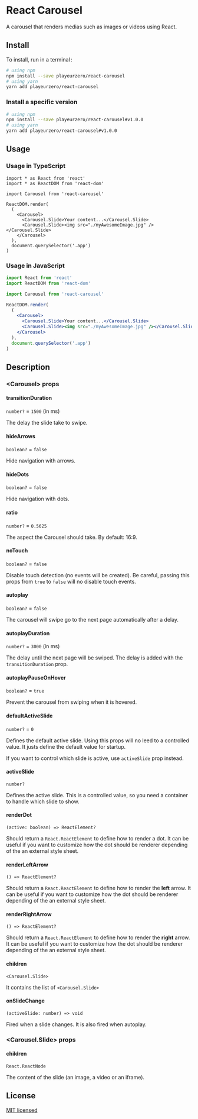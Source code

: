 # React Carousel

A carousel that renders medias such as images or videos using React.

## Install

To install, run in a terminal&#x202f;:

```bash
# using npm
npm install --save playeurzero/react-carousel
# using yarn
yarn add playeurzero/react-carousel
```

### Install a specific version

```bash
# using npm
npm install --save playeurzero/react-carousel#v1.0.0
# using yarn
yarn add playeurzero/react-carousel#v1.0.0
```

## Usage

### Usage in TypeScript

```tsx
import * as React from 'react'
import * as ReactDOM from 'react-dom'

import Carousel from 'react-carousel'

ReactDOM.render(
  (
    <Carousel>
      <Carousel.Slide>Your content...</Carousel.Slide>
      <Carousel.Slide><img src="./myAwesomeImage.jpg" /></Carousel.Slide>
    </Carousel>
  ),
  document.querySelector('.app')
)
```

### Usage in JavaScript

```jsx
import React from 'react'
import ReactDOM from 'react-dom'

import Carousel from 'react-carousel'

ReactDOM.render(
  (
    <Carousel>
      <Carousel.Slide>Your content...</Carousel.Slide>
      <Carousel.Slide><img src="./myAwesomeImage.jpg" /></Carousel.Slide>
    </Carousel>
  ),
  document.querySelector('.app')
)
```

## Description

### \<Carousel> props

#### transitionDuration

`number?` = `1500` (in ms)

The delay the slide take to swipe.

#### hideArrows

`boolean?` = `false`

Hide navigation with arrows.

#### hideDots

`boolean?` = `false`

Hide navigation with dots.

#### ratio

`number?` = `0.5625`

The aspect the Carousel should take.
By default: 16:9.

#### noTouch

`boolean?` = `false`

Disable touch detection (no events will be created).
Be careful, passing this props from `true` to `false` will no disable touch events.

#### autoplay

`boolean?` = `false`

The carousel will swipe go to the next page automatically after a delay.

#### autoplayDuration

`number?` = `3000` (in ms)

The delay until the next page will be swiped.
The delay is added with the `transitionDuration` prop.

#### autoplayPauseOnHover

`boolean?` = `true`

Prevent the carousel from swiping when it is hovered.

#### defaultActiveSlide

`number?` = `0`

Defines the default active slide.
Using this props will no leed to a controlled value. It justs define the default value for startup.

If you want to control which slide is active, use `activeSlide` prop instead.

#### activeSlide

`number?`

Defines the active slide. This is a controlled value, so you need a container to handle which slide to show.

#### renderDot

`(active: boolean) => ReactElement?`

Should return a `React.ReactElement` to define how to render a dot.
It can be useful if you want to customize how the dot should be renderer depending of the an external style sheet.

#### renderLeftArrow

`() => ReactElement?`

Should return a `React.ReactElement` to define how to render the __left__ arrow.
It can be useful if you want to customize how the dot should be renderer depending of the an external style sheet.

#### renderRightArrow

`() => ReactElement?`

Should return a `React.ReactElement` to define how to render the __right__ arrow.
It can be useful if you want to customize how the dot should be renderer depending of the an external style sheet.

#### children

`<Carousel.Slide>`

It contains the list of `<Carousel.Slide>`

#### onSlideChange

`(activeSlide: number) => void`

Fired when a slide changes.
It is also fired when autoplay.

### \<Carousel.Slide> props

#### children

`React.ReactNode`

The content of the slide (an image, a video or an iframe).

## License

[MIT licensed](LICENSE)
